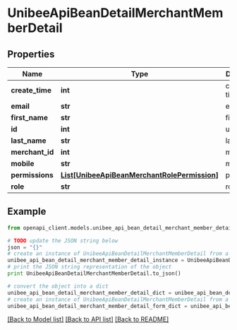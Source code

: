 # UnibeeApiBeanDetailMerchantMemberDetail


## Properties

Name | Type | Description | Notes
------------ | ------------- | ------------- | -------------
**create_time** | **int** | create utc time | [optional] 
**email** | **str** | email | [optional] 
**first_name** | **str** | first name | [optional] 
**id** | **int** | userId | [optional] 
**last_name** | **str** | last name | [optional] 
**merchant_id** | **int** | merchant id | [optional] 
**mobile** | **str** | mobile | [optional] 
**permissions** | [**List[UnibeeApiBeanMerchantRolePermission]**](UnibeeApiBeanMerchantRolePermission.md) | permissions | [optional] 
**role** | **str** | role | [optional] 

## Example

```python
from openapi_client.models.unibee_api_bean_detail_merchant_member_detail import UnibeeApiBeanDetailMerchantMemberDetail

# TODO update the JSON string below
json = "{}"
# create an instance of UnibeeApiBeanDetailMerchantMemberDetail from a JSON string
unibee_api_bean_detail_merchant_member_detail_instance = UnibeeApiBeanDetailMerchantMemberDetail.from_json(json)
# print the JSON string representation of the object
print UnibeeApiBeanDetailMerchantMemberDetail.to_json()

# convert the object into a dict
unibee_api_bean_detail_merchant_member_detail_dict = unibee_api_bean_detail_merchant_member_detail_instance.to_dict()
# create an instance of UnibeeApiBeanDetailMerchantMemberDetail from a dict
unibee_api_bean_detail_merchant_member_detail_form_dict = unibee_api_bean_detail_merchant_member_detail.from_dict(unibee_api_bean_detail_merchant_member_detail_dict)
```
[[Back to Model list]](../README.md#documentation-for-models) [[Back to API list]](../README.md#documentation-for-api-endpoints) [[Back to README]](../README.md)


